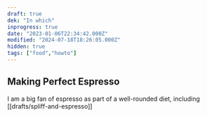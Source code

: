 ```yaml
---
draft: true
dek: "In which"
inprogress: true
date: "2023-01-06T22:34:42.000Z"
modified: "2024-07-18T18:26:05.000Z"
hidden: true
tags: ["food","howto"]
---
```

## Making Perfect Espresso

I am a big fan of espresso as part of a well-rounded diet, including [[drafts/spliff-and-espresso]]
